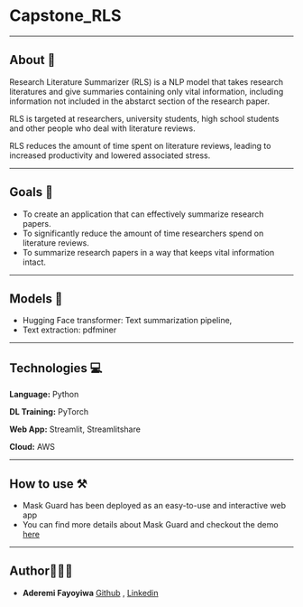 # Capstone_RLS

---

## About 📝
Research Literature Summarizer (RLS) is a NLP model that takes research literatures and give summaries containing only vital information, including information not included in the abstarct section of the research paper.

RLS is targeted at researchers, university students, high school students and other people who deal with literature reviews. 

RLS reduces the amount of time spent on literature reviews, leading to increased productivity and lowered associated stress.

---

## Goals :flags: 
- To create an application that can effectively summarize research papers.
- To significantly reduce the amount of time researchers spend on literature reviews.
- To summarize research papers in a way that keeps vital information intact.
---

## Models 🤖
- Hugging Face transformer: Text summarization pipeline,
- Text extraction: pdfminer

---

## Technologies 💻

__Language:__ Python 

__DL Training:__ PyTorch

__Web App:__ Streamlit, Streamlitshare 

__Cloud:__ AWS


---

## How to use ⚒
- Mask Guard has been deployed as an easy-to-use and interactive web app  
- You can find more details about Mask Guard and checkout the demo [here](https://maskguard.link/)

---

## Author👩🏾‍💻
- **Aderemi Fayoyiwa** [Github](https://github.com/AderemiF) , [Linkedin](https://www.linkedin.com/in/aderemi-fayoyiwa/)
